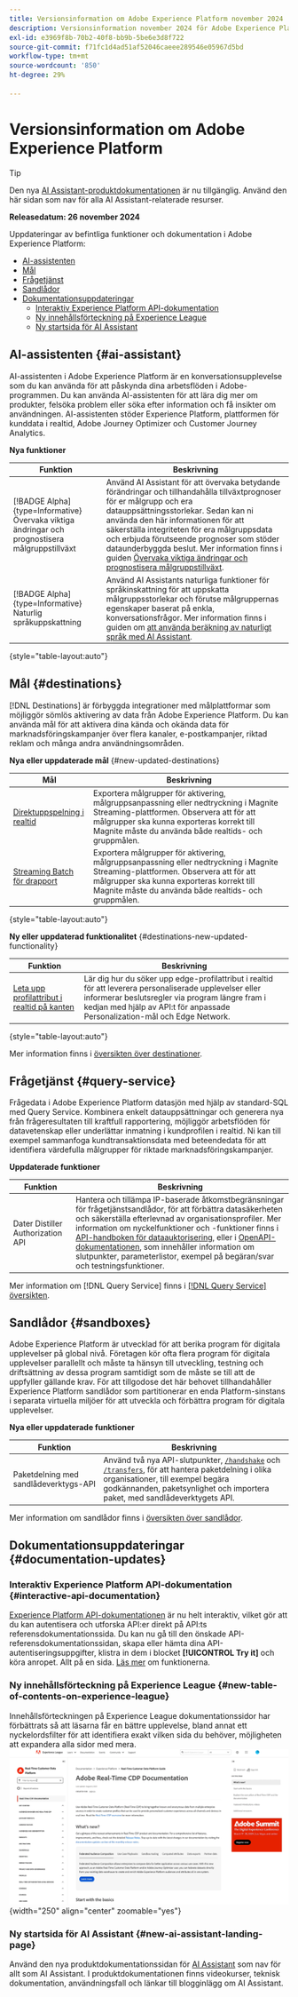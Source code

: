```yaml
---
title: Versionsinformation om Adobe Experience Platform november 2024
description: Versionsinformation november 2024 för Adobe Experience Platform.
exl-id: e3969f8b-70b2-40f8-bb9b-5be6e3d8f722
source-git-commit: f71fc1d4ad51af52046caeee289546e05967d5bd
workflow-type: tm+mt
source-wordcount: '850'
ht-degree: 29%

---
```


# Versionsinformation om Adobe Experience Platform

>[!TIP]
>
>Den nya [AI Assistant-produktdokumentationen](../../ai-assistant/landing.md) är nu tillgänglig. Använd den här sidan som nav för alla AI Assistant-relaterade resurser.

**Releasedatum: 26 november 2024**

Uppdateringar av befintliga funktioner och dokumentation i Adobe Experience Platform:

- [AI-assistenten](#ai-assistant)
- [Mål ](#destinations)
- [Frågetjänst](#query-service)
- [Sandlådor](#sandboxes)
- [Dokumentationsuppdateringar](#documentation-updates)
   - [Interaktiv Experience Platform API-dokumentation](#interactive-experience-platform-api-documentation)
   - [Ny innehållsförteckning på Experience League](#new-table-of-contents-on-experience-league)
   - [Ny startsida för AI Assistant](#new-ai-assistant-landing-page)

## AI-assistenten {#ai-assistant}

AI-assistenten i Adobe Experience Platform är en konversationsupplevelse som du kan använda för att påskynda dina arbetsflöden i Adobe-programmen. Du kan använda AI-assistenten för att lära dig mer om produkter, felsöka problem eller söka efter information och få insikter om användningen. AI-assistenten stöder Experience Platform, plattformen för kunddata i realtid, Adobe Journey Optimizer och Customer Journey Analytics.

**Nya funktioner**

| Funktion | Beskrivning |
| --- | --- |
| [!BADGE Alpha]{type=Informative} Övervaka viktiga ändringar och prognostisera målgruppstillväxt | Använd AI Assistant för att övervaka betydande förändringar och tillhandahålla tillväxtprognoser för er målgrupp och era datauppsättningsstorlekar. Sedan kan ni använda den här informationen för att säkerställa integriteten för era målgruppsdata och erbjuda förutseende prognoser som stöder dataunderbyggda beslut. Mer information finns i guiden [Övervaka viktiga ändringar och prognostisera målgruppstillväxt](../../ai-assistant/new-features/audience-forecasting.md). |
| [!BADGE Alpha]{type=Informative} Naturlig språkuppskattning | Använd AI Assistants naturliga funktioner för språkinskattning för att uppskatta målgruppsstorlekar och förutse målgruppernas egenskaper baserat på enkla, konversationsfrågor. Mer information finns i guiden om [att använda beräkning av naturligt språk med AI Assistant](../../ai-assistant/new-features/natural-language.md). |

{style="table-layout:auto"}

## Mål {#destinations}

[!DNL Destinations] är förbyggda integrationer med målplattformar som möjliggör sömlös aktivering av data från Adobe Experience Platform. Du kan använda mål för att aktivera dina kända och okända data för marknadsföringskampanjer över flera kanaler, e-postkampanjer, riktad reklam och många andra användningsområden.

**Nya eller uppdaterade mål** {#new-updated-destinations}

| Mål | Beskrivning |
| --- | --- |
| [Direktuppspelning i realtid](/help/destinations/catalog/advertising/magnite-streaming.md) | Exportera målgrupper för aktivering, målgruppsanpassning eller nedtryckning i Magnite Streaming-plattformen. Observera att för att målgrupper ska kunna exporteras korrekt till Magnite måste du använda både realtids- och gruppmålen. |
| [Streaming Batch för drapport](/help/destinations/catalog/advertising/magnite-batch.md) | Exportera målgrupper för aktivering, målgruppsanpassning eller nedtryckning i Magnite Streaming-plattformen. Observera att för att målgrupper ska kunna exporteras korrekt till Magnite måste du använda både realtids- och gruppmålen. |

{style="table-layout:auto"}

**Ny eller uppdaterad funktionalitet** {#destinations-new-updated-functionality}

| Funktion | Beskrivning |
| --- | --- |
| [Leta upp profilattribut i realtid på kanten](/help/destinations/ui/activate-edge-profile-lookup.md) | Lär dig hur du söker upp edge-profilattribut i realtid för att leverera personaliserade upplevelser eller informerar beslutsregler via program längre fram i kedjan med hjälp av API:t för anpassade Personalization-mål och Edge Network. |

{style="table-layout:auto"}

Mer information finns i [översikten över destinationer](../../destinations/home.md).

## Frågetjänst {#query-service}

Frågedata i Adobe Experience Platform datasjön med hjälp av standard-SQL med Query Service. Kombinera enkelt datauppsättningar och generera nya från frågeresultaten till kraftfull rapportering, möjliggör arbetsflöden för datavetenskap eller underlättar inmatning i kundprofilen i realtid. Ni kan till exempel sammanfoga kundtransaktionsdata med beteendedata för att identifiera värdefulla målgrupper för riktade marknadsföringskampanjer.

**Uppdaterade funktioner**

| Funktion | Beskrivning |
| --- | --- |
| Dater Distiller Authorization API | Hantera och tillämpa IP-baserade åtkomstbegränsningar för frågetjänstsandlådor, för att förbättra datasäkerheten och säkerställa efterlevnad av organisationsprofiler. Mer information om nyckelfunktioner och -funktioner finns i [API-handboken för dataauktorisering](../../query-service/auth-api/overview.md), eller i [OpenAPI-dokumentationen](https://developer.adobe.com/experience-platform-apis/references/data-distiller-auth/), som innehåller information om slutpunkter, parameterlistor, exempel på begäran/svar och testningsfunktioner. |

Mer information om [!DNL Query Service] finns i [[!DNL Query Service] översikten](../../query-service/home.md).

## Sandlådor {#sandboxes}

Adobe Experience Platform är utvecklad för att berika program för digitala upplevelser på global nivå. Företagen kör ofta flera program för digitala upplevelser parallellt och måste ta hänsyn till utveckling, testning och driftsättning av dessa program samtidigt som de måste se till att de uppfyller gällande krav. För att tillgodose det här behovet tillhandahåller Experience Platform sandlådor som partitionerar en enda Platform-sinstans i separata virtuella miljöer för att utveckla och förbättra program för digitala upplevelser.

**Nya eller uppdaterade funktioner**

| Funktion | Beskrivning |
| --- | --- |
| Paketdelning med sandlådeverktygs-API | Använd två nya API-slutpunkter, [`/handshake`](../../sandboxes/sandbox-tooling-api/packages.md#org-linking) och [`/transfers`](../../sandboxes/sandbox-tooling-api/packages.md#transfer-packages), för att hantera paketdelning i olika organisationer, till exempel begära godkännanden, paketsynlighet och importera paket, med sandlådeverktygets API. |

Mer information om sandlådor finns i [översikten över sandlådor](../../sandboxes/home.md).

## Dokumentationsuppdateringar {#documentation-updates}

### Interaktiv Experience Platform API-dokumentation {#interactive-api-documentation}

[Experience Platform API-dokumentationen](https://developer.adobe.com/experience-platform-apis/) är nu helt interaktiv, vilket gör att du kan autentisera och utforska API:er direkt på API:ts referensdokumentationssida. Du kan nu gå till den önskade API-referensdokumentationssidan, skapa eller hämta dina API-autentiseringsuppgifter, klistra in dem i blocket **[!UICONTROL Try it]** och köra anropet. Allt på en sida. [Läs mer](/help/landing/api-authentication.md#get-credentials-functionality) om funktionerna.

### Ny innehållsförteckning på Experience League {#new-table-of-contents-on-experience-league}

Innehållsförteckningen på Experience League dokumentationssidor har förbättrats så att läsarna får en bättre upplevelse, bland annat ett nyckelordsfilter för att identifiera exakt vilken sida du behöver, möjligheten att expandera alla sidor med mera. <br> ![Ny innehållsförteckning, inklusive nyckelordsfilter och möjlighet att expandera alla sidor.](../2024/assets/november/new-toc-experience.gif "Ny upplevelse av innehållsförteckning, inklusive nyckelordsfilter och möjlighet att expandera alla sidor."){width="250" align="center" zoomable="yes"}

### Ny startsida för AI Assistant {#new-ai-assistant-landing-page}

Använd den nya produktdokumentationssidan för [AI Assistant](../../ai-assistant/landing.md) som nav för allt som AI Assistant. I produktdokumentationen finns videokurser, teknisk dokumentation, användningsfall och länkar till blogginlägg om AI Assistant.
